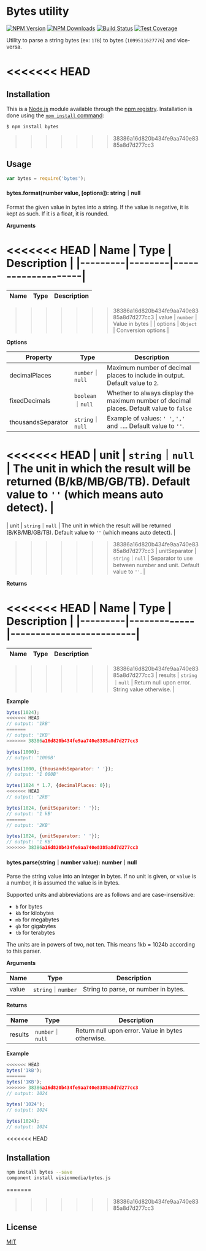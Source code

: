 # Bytes utility

[![NPM Version][npm-image]][npm-url]
[![NPM Downloads][downloads-image]][downloads-url]
[![Build Status][travis-image]][travis-url]
[![Test Coverage][coveralls-image]][coveralls-url]

Utility to parse a string bytes (ex: `1TB`) to bytes (`1099511627776`) and vice-versa.

<<<<<<< HEAD
=======
## Installation

This is a [Node.js](https://nodejs.org/en/) module available through the
[npm registry](https://www.npmjs.com/). Installation is done using the
[`npm install` command](https://docs.npmjs.com/getting-started/installing-npm-packages-locally):

```bash
$ npm install bytes
```

>>>>>>> 38386a16d820b434fe9aa740e8385a8d7d277cc3
## Usage

```js
var bytes = require('bytes');
```

#### bytes.format(number value, [options]): string｜null

Format the given value in bytes into a string. If the value is negative, it is kept as such. If it is a float, it is
 rounded.

**Arguments**

<<<<<<< HEAD
| Name    | Type   | Description        |
|---------|--------|--------------------|
=======
| Name    | Type     | Description        |
|---------|----------|--------------------|
>>>>>>> 38386a16d820b434fe9aa740e8385a8d7d277cc3
| value   | `number` | Value in bytes     |
| options | `Object` | Conversion options |

**Options**

| Property          | Type   | Description                                                                             |
|-------------------|--------|-----------------------------------------------------------------------------------------|
| decimalPlaces | `number`｜`null` | Maximum number of decimal places to include in output. Default value to `2`. |
| fixedDecimals | `boolean`｜`null` | Whether to always display the maximum number of decimal places. Default value to `false` |
| thousandsSeparator | `string`｜`null` | Example of values: `' '`, `','` and `.`... Default value to `''`. |
<<<<<<< HEAD
| unit | `string`｜`null` | The unit in which the result will be returned (B/kB/MB/GB/TB). Default value to `''` (which means auto detect). |
=======
| unit | `string`｜`null` | The unit in which the result will be returned (B/KB/MB/GB/TB). Default value to `''` (which means auto detect). |
>>>>>>> 38386a16d820b434fe9aa740e8385a8d7d277cc3
| unitSeparator | `string`｜`null` | Separator to use between number and unit. Default value to `''`. |

**Returns**

<<<<<<< HEAD
| Name    | Type        | Description             |
|---------|-------------|-------------------------|
=======
| Name    | Type             | Description                                     |
|---------|------------------|-------------------------------------------------|
>>>>>>> 38386a16d820b434fe9aa740e8385a8d7d277cc3
| results | `string`｜`null` | Return null upon error. String value otherwise. |

**Example**

```js
bytes(1024);
<<<<<<< HEAD
// output: '1kB'
=======
// output: '1KB'
>>>>>>> 38386a16d820b434fe9aa740e8385a8d7d277cc3

bytes(1000);
// output: '1000B'

bytes(1000, {thousandsSeparator: ' '});
// output: '1 000B'

bytes(1024 * 1.7, {decimalPlaces: 0});
<<<<<<< HEAD
// output: '2kB'

bytes(1024, {unitSeparator: ' '});
// output: '1 kB'
=======
// output: '2KB'

bytes(1024, {unitSeparator: ' '});
// output: '1 KB'
>>>>>>> 38386a16d820b434fe9aa740e8385a8d7d277cc3

```

#### bytes.parse(string｜number value): number｜null

Parse the string value into an integer in bytes. If no unit is given, or `value`
is a number, it is assumed the value is in bytes.

Supported units and abbreviations are as follows and are case-insensitive:

  * `b` for bytes
  * `kb` for kilobytes
  * `mb` for megabytes
  * `gb` for gigabytes
  * `tb` for terabytes

The units are in powers of two, not ten. This means 1kb = 1024b according to this parser.

**Arguments**

| Name          | Type   | Description        |
|---------------|--------|--------------------|
| value   | `string`｜`number` | String to parse, or number in bytes.   |

**Returns**

| Name    | Type        | Description             |
|---------|-------------|-------------------------|
| results | `number`｜`null` | Return null upon error. Value in bytes otherwise. |

**Example**

```js
<<<<<<< HEAD
bytes('1kB');
=======
bytes('1KB');
>>>>>>> 38386a16d820b434fe9aa740e8385a8d7d277cc3
// output: 1024

bytes('1024');
// output: 1024

bytes(1024);
// output: 1024
```

<<<<<<< HEAD
## Installation

```bash
npm install bytes --save
component install visionmedia/bytes.js
```

=======
>>>>>>> 38386a16d820b434fe9aa740e8385a8d7d277cc3
## License 

[MIT](LICENSE)

[downloads-image]: https://img.shields.io/npm/dm/bytes.svg
[downloads-url]: https://npmjs.org/package/bytes
[npm-image]: https://img.shields.io/npm/v/bytes.svg
[npm-url]: https://npmjs.org/package/bytes
[travis-image]: https://img.shields.io/travis/visionmedia/bytes.js/master.svg
[travis-url]: https://travis-ci.org/visionmedia/bytes.js
[coveralls-image]: https://img.shields.io/coveralls/visionmedia/bytes.js/master.svg
[coveralls-url]: https://coveralls.io/r/visionmedia/bytes.js?branch=master
